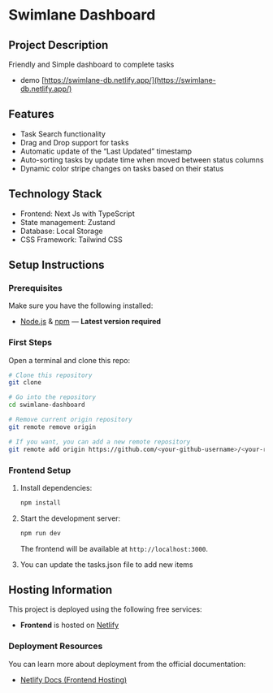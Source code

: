 # Swimlane Dashboard

## Project Description

Friendly and Simple dashboard to complete tasks

-  demo [https://swimlane-db.netlify.app/](https://swimlane-db.netlify.app/)


## Features

- Task Search functionality
- Drag and Drop support for tasks
- Automatic update of the “Last Updated” timestamp
- Auto-sorting tasks by update time when moved between status columns
- Dynamic color stripe changes on tasks based on their status



## Technology Stack
- Frontend: Next Js with TypeScript
- State management: Zustand
- Database: Local Storage 
- CSS Framework: Tailwind CSS


## Setup Instructions

### Prerequisites

Make sure you have the following installed:


- [Node.js](https://nodejs.org/) & [npm](https://www.npmjs.com/) — **Latest version required**



### First Steps

Open a terminal and clone this repo:

```bash
# Clone this repository
git clone 

# Go into the repository
cd swimlane-dashboard

# Remove current origin repository
git remote remove origin

# If you want, you can add a new remote repository
git remote add origin https://github.com/<your-github-username>/<your-repo-name>.git
```


### Frontend Setup


1. Install dependencies:

   ```bash
   npm install
   ```

2. Start the development server:

   ```bash
   npm run dev
   ```

   The frontend will be available at `http://localhost:3000`.

3. You can update the tasks.json file to add new items  



## Hosting Information

This project is deployed using the following free services:

- **Frontend** is hosted on [Netlify](https://www.netlify.com/)


###  Deployment Resources

You can learn more about deployment from the official documentation:

- [Netlify Docs (Frontend Hosting)](https://docs.netlify.com/)


